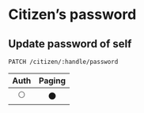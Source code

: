 # Citizen’s password

## Update password of self
```
PATCH /citizen/:handle/password
```

| Auth | Paging |
| :---: | :---: |
| 🌕 | 🌑 |
